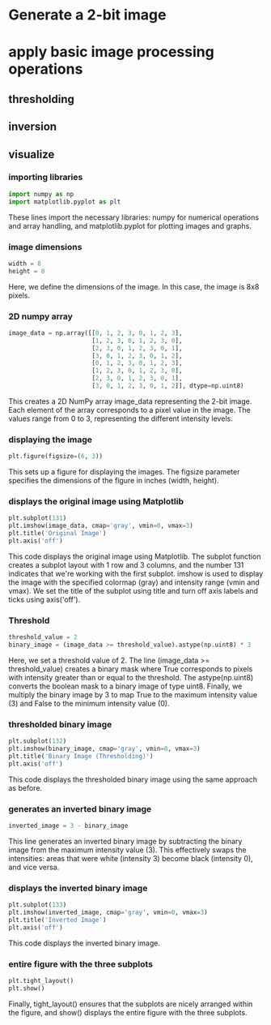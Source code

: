 # Generate a 2-bit image
# apply basic image processing operations 
## thresholding 
## inversion 
## visualize 
### importing libraries
``` python
import numpy as np
import matplotlib.pyplot as plt 
```

These lines import the necessary libraries: numpy for numerical operations and array handling, and matplotlib.pyplot for plotting images and graphs.
### image dimensions
``` python
width = 8
height = 8
```
Here, we define the dimensions of the image. In this case, the image is 8x8 pixels.
### 2D numpy array 
``` python
image_data = np.array([[0, 1, 2, 3, 0, 1, 2, 3],
                       [1, 2, 3, 0, 1, 2, 3, 0],
                       [2, 3, 0, 1, 2, 3, 0, 1],
                       [3, 0, 1, 2, 3, 0, 1, 2],
                       [0, 1, 2, 3, 0, 1, 2, 3],
                       [1, 2, 3, 0, 1, 2, 3, 0],
                       [2, 3, 0, 1, 2, 3, 0, 1],
                       [3, 0, 1, 2, 3, 0, 1, 2]], dtype=np.uint8)

```
This creates a 2D NumPy array image_data representing the 2-bit image. Each element of the array corresponds to a pixel value in the image. The values range from 0 to 3, representing the different intensity levels.
### displaying the image
``` python
plt.figure(figsize=(6, 3))
```
This sets up a figure for displaying the images. The figsize parameter specifies the dimensions of the figure in inches (width, height).
### displays the original image using Matplotlib
``` python
plt.subplot(131)
plt.imshow(image_data, cmap='gray', vmin=0, vmax=3)
plt.title('Original Image')
plt.axis('off')
```
This code displays the original image using Matplotlib. The subplot function creates a subplot layout with 1 row and 3 columns, and the number 131 indicates that we're working with the first subplot. imshow is used to display the image with the specified colormap (gray) and intensity range (vmin and vmax). We set the title of the subplot using title and turn off axis labels and ticks using axis('off').
### Threshold
``` python
threshold_value = 2
binary_image = (image_data >= threshold_value).astype(np.uint8) * 3
```
Here, we set a threshold value of 2. The line (image_data >= threshold_value) creates a binary mask where True corresponds to pixels with intensity greater than or equal to the threshold. The astype(np.uint8) converts the boolean mask to a binary image of type uint8. Finally, we multiply the binary image by 3 to map True to the maximum intensity value (3) and False to the minimum intensity value (0).
### thresholded binary image
``` python
plt.subplot(132)
plt.imshow(binary_image, cmap='gray', vmin=0, vmax=3)
plt.title('Binary Image (Thresholding)')
plt.axis('off')
```
This code displays the thresholded binary image using the same approach as before.
### generates an inverted binary image
``` python
inverted_image = 3 - binary_image
```
This line generates an inverted binary image by subtracting the binary image from the maximum intensity value (3). This effectively swaps the intensities: areas that were white (intensity 3) become black (intensity 0), and vice versa.
### displays the inverted binary image
``` python
plt.subplot(133)
plt.imshow(inverted_image, cmap='gray', vmin=0, vmax=3)
plt.title('Inverted Image')
plt.axis('off')
```
This code displays the inverted binary image.
### entire figure with the three subplots
``` python
plt.tight_layout()
plt.show()
```
Finally, tight_layout() ensures that the subplots are nicely arranged within the figure, and show() displays the entire figure with the three subplots.

